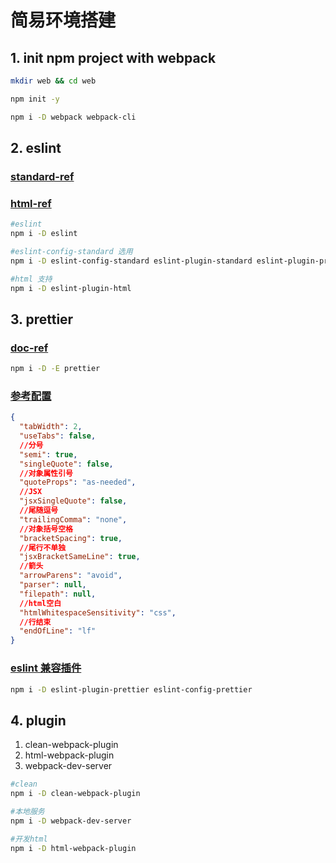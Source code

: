 # 简易环境搭建

## 1. init npm project with webpack

```sh
mkdir web && cd web

npm init -y

npm i -D webpack webpack-cli
```

## 2. eslint

### [standard-ref](https://github.com/standard/eslint-config-standard)

### [html-ref](https://github.com/BenoitZugmeyer/eslint-plugin-html/)

```sh
#eslint
npm i -D eslint

#eslint-config-standard 选用
npm i -D eslint-config-standard eslint-plugin-standard eslint-plugin-promise eslint-plugin-import eslint-plugin-node

#html 支持
npm i -D eslint-plugin-html
```

## 3. prettier

### [doc-ref](https://prettier.io/docs/en/cli.html)

```sh
npm i -D -E prettier
```

### [参考配置](//https://prettier.io/docs/en/options.html)

```json
{
  "tabWidth": 2,
  "useTabs": false,
  //分号
  "semi": true,
  "singleQuote": false,
  //对象属性引号
  "quoteProps": "as-needed",
  //JSX
  "jsxSingleQuote": false,
  //尾随逗号
  "trailingComma": "none",
  //对象括号空格
  "bracketSpacing": true,
  //尾行不单独
  "jsxBracketSameLine": true,
  //箭头
  "arrowParens": "avoid",
  "parser": null,
  "filepath": null,
  //html空白
  "htmlWhitespaceSensitivity": "css",
  //行结束
  "endOfLine": "lf"
}
```

### [eslint 兼容插件](https://github.com/prettier/eslint-plugin-prettier)

```sh
npm i -D eslint-plugin-prettier eslint-config-prettier
```

## 4. plugin

1. clean-webpack-plugin
2. html-webpack-plugin
3. webpack-dev-server

```sh
#clean
npm i -D clean-webpack-plugin

#本地服务
npm i -D webpack-dev-server

#开发html
npm i -D html-webpack-plugin
```
